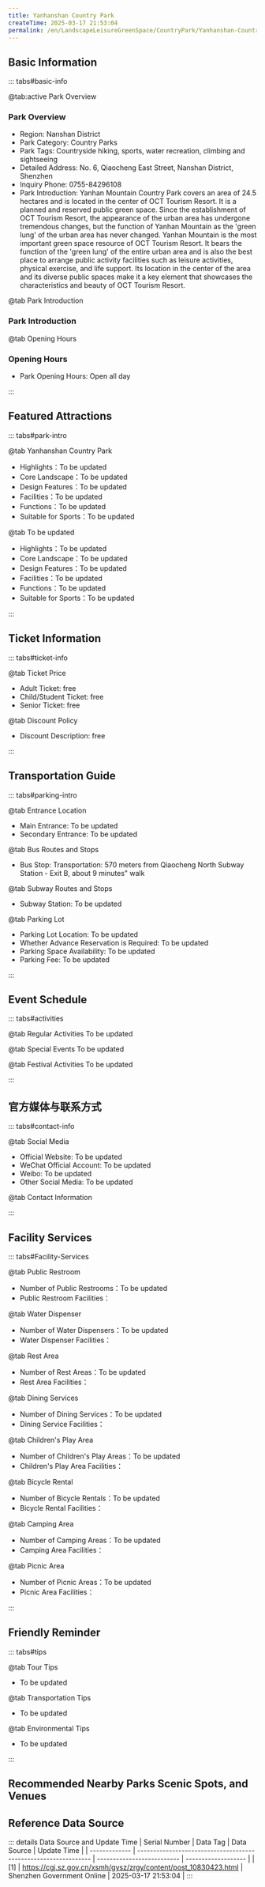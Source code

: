 ```yaml
---
title: Yanhanshan Country Park
createTime: 2025-03-17 21:53:04
permalink: /en/LandscapeLeisureGreenSpace/CountryPark/Yanhanshan-Country-Park/
---
```



<script setup>
import ImageSwiper from '/.vuepress/theme/components/ImageSwiper.vue'
// 轮播图数据
const swiperItems = [
    {
                link: 'https://cgj.sz.gov.cn/img/4/4005/4005907/10830423.png',
                title: 'Yanhanshan Country Park',
                description: '',
                author: 'Shenzhen Government Online',
                date: '2025/03/17'
                },
  {
                link: 'https://cgj.sz.gov.cn/img/4/4005/4005907/10830423.png',
                title: 'Yanhanshan Country Park',
                description: '',
                author: 'Shenzhen Government Online',
                date: '2025/03/17'
                }
]
// 配置项
const swiperConfig = {
  height: 500,
  showInfo: true
}
</script>
<!-- 轮播图组件 -->
<ImageSwiper :items="swiperItems" :config="swiperConfig" />



## Basic Information

::: tabs#basic-info

@tab:active Park Overview
### Park Overview
- Region: Nanshan District
- Park Category: Country Parks
- Park Tags: Countryside hiking, sports, water recreation, climbing and sightseeing
- Detailed Address: No. 6, Qiaocheng East Street, Nanshan District, Shenzhen
- Inquiry Phone: 0755-84296108
- Park Introduction: Yanhan Mountain Country Park covers an area of 24.5 hectares and is located in the center of OCT Tourism Resort. It is a planned and reserved public green space. Since the establishment of OCT Tourism Resort, the appearance of the urban area has undergone tremendous changes, but the function of Yanhan Mountain as the 'green lung' of the urban area has never changed. Yanhan Mountain is the most important green space resource of OCT Tourism Resort. It bears the function of the 'green lung' of the entire urban area and is also the best place to arrange public activity facilities such as leisure activities, physical exercise, and life support. Its location in the center of the area and its diverse public spaces make it a key element that showcases the characteristics and beauty of OCT Tourism Resort.

@tab Park Introduction
### Park Introduction
@tab Opening Hours
### Opening Hours
- Park Opening Hours: Open all day

:::

## Featured Attractions

::: tabs#park-intro

@tab Yanhanshan Country Park
<ImageCard
image="https://cgj.sz.gov.cn/images/index20230710_1.png"
    title="Yanhanshan Country Park"
    description="Yanhan Mountain Country Park is a rare treasure in the resort. There are acacia trees all over the mountain, lychee forests, bougainvillea, poinciana, kapok, frangipani, lotus, etc. in the park, which make Yanhan Mountain particularly beautiful. The lush flowers, birdsong, and flowing water here satisfy different types of climbers, walkers, and tourists. There are 5 different styles of hiking trails and mountain bike trails in the park. The mountain trails built along the mountain maximize the original appearance of the mountain and present the natural beauty without artificial carving. OCT Group has implanted the concept of ecology and low carbon into the design of the park, so that Yanhan Mountain Country Park has become one of the main green space resources of OCT Tourism Resort while providing a rest space for citizens, and undertakes the function of 'green lung' of the entire urban area."
    date=""
    author="Shenzhen Government Online"
/>


- Highlights：To be updated
- Core Landscape：To be updated
- Design Features：To be updated
- Facilities：To be updated
- Functions：To be updated
- Suitable for Sports：To be updated

@tab To be updated
<ImageCard
image="https://cgj.sz.gov.cn/images/index20230710_1.png"
    title="Yanhanshan Country Park"
    description="Yanhan Mountain Country Park is a rare treasure in the resort. There are acacia trees all over the mountain, lychee forests, bougainvillea, poinciana, kapok, frangipani, lotus, etc. in the park, which make Yanhan Mountain particularly beautiful. The lush flowers, birdsong, and flowing water here satisfy different types of climbers, walkers, and tourists. There are 5 different styles of hiking trails and mountain bike trails in the park. The mountain trails built along the mountain maximize the original appearance of the mountain and present the natural beauty without artificial carving. OCT Group has implanted the concept of ecology and low carbon into the design of the park, so that Yanhan Mountain Country Park has become one of the main green space resources of OCT Tourism Resort while providing a rest space for citizens, and undertakes the function of 'green lung' of the entire urban area."
    date=""
    author="Shenzhen Government Online"
/>


- Highlights：To be updated
- Core Landscape：To be updated
- Design Features：To be updated
- Facilities：To be updated
- Functions：To be updated
- Suitable for Sports：To be updated

:::

## Ticket Information

::: tabs#ticket-info

@tab Ticket Price
- Adult Ticket: free
- Child/Student Ticket: free
- Senior Ticket: free

@tab Discount Policy
- Discount Description: free

:::

## Transportation Guide

::: tabs#parking-intro

@tab Entrance Location
- Main Entrance: To be updated
- Secondary Entrance: To be updated

@tab Bus Routes and Stops
- Bus Stop: Transportation: 570 meters from Qiaocheng North Subway Station - Exit B, about 9 minutes" walk

@tab Subway Routes and Stops
- Subway Station: To be updated

@tab Parking Lot
- Parking Lot Location: To be updated
- Whether Advance Reservation is Required: To be updated
- Parking Space Availability: To be updated
- Parking Fee: To be updated

:::

## Event Schedule

::: tabs#activities

@tab Regular Activities
To be updated

@tab Special Events
To be updated

@tab Festival Activities
To be updated

:::

## 官方媒体与联系方式

::: tabs#contact-info

@tab Social Media
- Official Website: To be updated
- WeChat Official Account: To be updated
- Weibo: To be updated
- Other Social Media: To be updated

@tab Contact Information

:::

## Facility Services

::: tabs#Facility-Services

@tab Public Restroom
- Number of Public Restrooms：To be updated
- Public Restroom Facilities：

@tab Water Dispenser
- Number of Water Dispensers：To be updated
- Water Dispenser Facilities：

@tab Rest Area
- Number of Rest Areas：To be updated
- Rest Area Facilities：

@tab Dining Services
- Number of Dining Services：To be updated
- Dining Service Facilities：

@tab Children's Play Area
- Number of Children's Play Areas：To be updated
- Children's Play Area Facilities：

@tab Bicycle Rental
- Number of Bicycle Rentals：To be updated
- Bicycle Rental Facilities：

@tab Camping Area
- Number of Camping Areas：To be updated
- Camping Area Facilities：

@tab Picnic Area
- Number of Picnic Areas：To be updated
- Picnic Area Facilities：

:::

## Friendly Reminder

::: tabs#tips

@tab Tour Tips
- To be updated

@tab Transportation Tips
- To be updated

@tab Environmental Tips
- To be updated

:::

## Recommended Nearby Parks Scenic Spots, and Venues

<CardGrid>
  <ImageCard
        image="https://cgj.sz.gov.cn/img/4/4005/4005844/10774982.jpg"
        title="Shenzhen Overseas Chinese Town National Wetland Park, Guangdong"
        description="The park is located in the northern area of Shenzhen OCT Happy Coast, covering a"
        href="/en/LandscapeLeisureGreenSpace/WetlandPark/Guangdong Shenzhen Overseas Chinese Town National Wetland Park"
        author="Shenzhen Government Online"
        date="2025/01/02"
      />
      <ImageCard
        image="https://cgj.sz.gov.cn/img/4/4005/4005844/10774982.jpg"
        title="Shenzhen Overseas Chinese Town National Wetland Park, Guangdong"
        description="The park is located in the northern area of Shenzhen OCT Happy Coast, covering a"
        href="/en/LandscapeLeisureGreenSpace/WetlandPark/Guangdong Shenzhen Overseas Chinese Town National Wetland Park"
        author="Shenzhen Government Online"
        date="2025/01/02"
      />
    </CardGrid>


## Reference Data Source

::: details Data Source and Update Time
| Serial Number | Data Tag                                                        | Data Source                | Update Time         |
| ------------- | --------------------------------------------------------------- | -------------------------- | ------------------- |
| [1]           | https://cgj.sz.gov.cn/xsmh/gysz/zrgy/content/post_10830423.html | Shenzhen Government Online | 2025-03-17 21:53:04 |
:::

